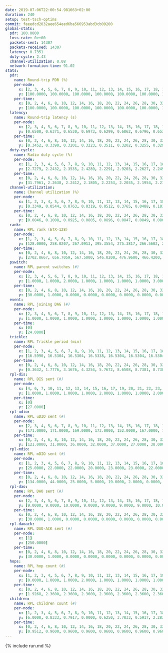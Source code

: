 ```yaml
---
date: 2019-07-06T22:00:54.981663+02:00
duration: 240
setup: test-tsch-optims
commit: feeedcd2032aee654eed6ba566953abd3cb09200
global-stats:
  pdr: 100.0000
  loss-rate: 0e+00
  packets-sent: 14307
  packets-received: 14307
  latency: 0.7351
  duty-cycle: 2.43
  channel-utilization: 0.08
  network-formation-time: 91.02
stats:
  pdr:
    name: Round-trip PDR (%)
    per-node:
      x: [2, 3, 4, 5, 6, 7, 8, 9, 10, 11, 12, 13, 14, 15, 16, 17, 18, 19, 20, 21, 22, 23, 24, 25]
      y: [100.0000, 100.0000, 100.0000, 100.0000, 100.0000, 100.0000, 100.0000, 100.0000, 100.0000, 100.0000, 100.0000, 100.0000, 100.0000, 100.0000, 100.0000, 100.0000, 100.0000, 100.0000, 100.0000, 100.0000, 100.0000, 100.0000, 100.0000, 100.0000]
    per-time:
      x: [0, 2, 4, 6, 8, 10, 12, 14, 16, 18, 20, 22, 24, 26, 28, 30, 32, 34, 36, 38, 40, 42, 44, 46, 48, 50, 52, 54, 56, 58, 60, 62, 64, 66, 68, 70, 72, 74, 76, 78, 80, 82, 84, 86, 88, 90, 92, 94, 96, 98, 100, 102, 104, 106, 108, 110, 112, 114, 116, 118, 120, 122, 124, 126, 128, 130, 132, 134, 136, 138, 140, 142, 144, 146, 148, 150, 152, 154, 156, 158, 160, 162, 164, 166, 168, 170, 172, 174, 176, 178, 180, 182, 184, 186, 188, 190, 192, 194, 196, 198, 200, 202, 204, 206, 208, 210, 212, 214, 216, 218, 220, 222, 224, 226, 228, 230, 232, 234, 236, 238]
      y: [100.0000, 100.0000, 100.0000, 100.0000, 100.0000, 100.0000, 100.0000, 100.0000, 100.0000, 100.0000, 100.0000, 100.0000, 100.0000, 100.0000, 100.0000, 100.0000, 100.0000, 100.0000, 100.0000, 100.0000, 100.0000, 100.0000, 100.0000, 100.0000, 100.0000, 100.0000, 100.0000, 100.0000, 100.0000, 100.0000, 100.0000, 100.0000, 100.0000, 100.0000, 100.0000, 100.0000, 100.0000, 100.0000, 100.0000, 100.0000, 100.0000, 100.0000, 100.0000, 100.0000, 100.0000, 100.0000, 100.0000, 100.0000, 100.0000, 100.0000, 100.0000, 100.0000, 100.0000, 100.0000, 100.0000, 100.0000, 100.0000, 100.0000, 100.0000, 100.0000, 100.0000, 100.0000, 100.0000, 100.0000, 100.0000, 100.0000, 100.0000, 100.0000, 100.0000, 100.0000, 100.0000, 100.0000, 100.0000, 100.0000, 100.0000, 100.0000, 100.0000, 100.0000, 100.0000, 100.0000, 100.0000, 100.0000, 100.0000, 100.0000, 100.0000, 100.0000, 100.0000, 100.0000, 100.0000, 100.0000, 100.0000, 100.0000, 100.0000, 100.0000, 100.0000, 100.0000, 100.0000, 100.0000, 100.0000, 100.0000, 100.0000, 100.0000, 100.0000, 100.0000, 100.0000, 100.0000, 100.0000, 100.0000, 100.0000, 100.0000, 100.0000, 100.0000, 100.0000, 100.0000, 100.0000, 100.0000, 100.0000, 100.0000, 100.0000, 100.0000]
  latency:
    name: Round-trip latency (s)
    per-node:
      x: [2, 3, 4, 5, 6, 7, 8, 9, 10, 11, 12, 13, 14, 15, 16, 17, 18, 19, 20, 21, 22, 23, 24, 25]
      y: [0.6500, 0.6371, 0.6530, 0.6973, 0.6299, 0.6862, 0.6796, 0.6530, 0.6512, 0.7228, 0.7230, 0.6478, 0.7881, 0.7377, 0.6849, 0.7607, 0.7786, 0.7805, 0.8204, 0.7711, 0.8268, 0.8320, 0.9078, 0.9224]
    per-time:
      x: [0, 2, 4, 6, 8, 10, 12, 14, 16, 18, 20, 22, 24, 26, 28, 30, 32, 34, 36, 38, 40, 42, 44, 46, 48, 50, 52, 54, 56, 58, 60, 62, 64, 66, 68, 70, 72, 74, 76, 78, 80, 82, 84, 86, 88, 90, 92, 94, 96, 98, 100, 102, 104, 106, 108, 110, 112, 114, 116, 118, 120, 122, 124, 126, 128, 130, 132, 134, 136, 138, 140, 142, 144, 146, 148, 150, 152, 154, 156, 158, 160, 162, 164, 166, 168, 170, 172, 174, 176, 178, 180, 182, 184, 186, 188, 190, 192, 194, 196, 198, 200, 202, 204, 206, 208, 210, 212, 214, 216, 218, 220, 222, 224, 226, 228, 230, 232, 234, 236, 238]
      y: [0.3452, 0.3390, 0.3201, 0.3223, 0.3511, 0.3202, 0.3255, 0.3299, 0.3231, 0.3271, 0.3101, 0.3289, 0.3250, 0.3247, 0.3264, 0.3350, 0.3188, 0.3330, 0.3252, 0.3143, 0.3187, 0.3124, 0.3396, 0.3044, 0.3106, 0.3138, 0.3103, 0.2953, 0.3142, 0.2848, 0.3034, 0.3051, 0.2981, 0.3128, 0.3181, 0.3244, 0.3241, 0.3168, 0.2960, 0.2933, 0.3125, 0.3206, 0.3177, 0.3002, 0.3329, 0.3050, 0.3240, 0.4418, 0.4502, 0.2807, 0.3361, 0.3244, 0.3451, 0.5482, 0.5955, 0.5110, 0.3788, 0.3193, 0.3539, 0.8000, 1.0044, 0.7155, 0.5541, 0.4504, 0.3158, 0.7704, 1.2774, 1.1745, 0.9306, 0.6533, 0.5724, 0.8426, 1.2611, 1.2631, 1.2760, 1.0649, 0.8162, 0.9160, 1.2589, 1.2398, 1.2490, 1.2572, 1.2584, 1.1271, 1.2740, 1.2353, 1.2439, 1.2676, 1.2418, 1.2370, 1.2423, 1.2569, 1.2656, 1.2434, 1.2533, 1.2397, 1.2397, 1.2423, 1.2278, 1.2086, 1.2492, 1.2230, 1.2345, 1.2444, 1.2464, 1.2391, 1.2230, 1.2472, 1.2344, 1.2485, 1.2412, 1.2486, 1.2583, 1.2378, 1.2125, 1.2471, 1.2396, 1.2438, 1.2587, 1.1883]
  duty-cycle:
    name: Radio duty cycle (%)
    per-node:
      x: [1, 2, 3, 4, 5, 6, 7, 8, 9, 10, 11, 12, 13, 14, 15, 16, 17, 18, 19, 20, 21, 22, 23, 24, 25]
      y: [2.7279, 2.2432, 2.3535, 2.4289, 2.2291, 2.9203, 2.2627, 2.2492, 2.2556, 2.2855, 2.4169, 2.3192, 2.4093, 2.4347, 2.6119, 2.5488, 2.3353, 2.3289, 2.5357, 2.4940, 2.5400, 2.6005, 2.4994, 2.3939, 2.4173]
    per-time:
      x: [0, 2, 4, 6, 8, 10, 12, 14, 16, 18, 20, 22, 24, 26, 28, 30, 32, 34, 36, 38, 40, 42, 44, 46, 48, 50, 52, 54, 56, 58, 60, 62, 64, 66, 68, 70, 72, 74, 76, 78, 80, 82, 84, 86, 88, 90, 92, 94, 96, 98, 100, 102, 104, 106, 108, 110, 112, 114, 116, 118, 120, 122, 124, 126, 128, 130, 132, 134, 136, 138, 140, 142, 144, 146, 148, 150, 152, 154, 156, 158, 160, 162, 164, 166, 168, 170, 172, 174, 176, 178, 180, 182, 184, 186, 188, 190, 192, 194, 196, 198, 200, 202, 204, 206, 208, 210, 212, 214, 216, 218, 220, 222, 224, 226, 228, 230, 232, 234, 236, 238, 240]
      y: [31.7961, 2.2638, 2.2412, 2.1805, 2.2253, 2.2035, 2.1954, 2.2123, 2.2118, 2.2001, 2.1870, 2.1888, 2.1855, 2.2039, 2.2178, 2.2384, 2.2124, 2.1984, 2.1925, 2.2130, 2.1839, 2.1939, 2.2021, 2.2017, 2.1844, 2.1996, 2.1981, 2.1815, 2.1982, 2.1986, 2.1758, 2.1883, 2.1916, 2.1789, 2.1918, 2.1981, 2.1837, 2.1647, 2.1956, 2.1741, 2.1912, 2.1821, 2.2020, 2.1997, 2.1697, 2.1868, 2.1611, 2.1741, 2.1882, 2.1803, 2.1693, 2.1903, 2.1707, 2.1815, 2.1917, 2.1643, 2.1862, 2.2037, 2.1960, 2.1799, 2.1871, 2.1731, 2.1746, 2.1775, 2.1579, 2.1518, 2.1633, 2.2100, 2.1834, 2.1665, 2.1883, 2.1959, 2.1856, 2.1752, 2.1732, 2.2029, 2.1785, 2.1783, 2.1805, 2.1746, 2.1717, 2.1807, 2.1660, 2.1696, 2.1818, 2.2085, 2.2035, 2.1877, 2.1765, 2.1772, 2.1792, 2.1685, 2.1976, 2.1983, 2.1760, 2.1701, 2.1654, 2.1853, 2.1677, 2.1514, 2.1633, 2.1735, 2.1712, 2.1943, 2.1997, 2.1775, 2.1561, 2.1815, 2.1800, 2.2047, 2.1918, 2.1726, 2.2052, 2.1945, 2.1886, 2.1781, 2.1748, 2.1761, 2.1894, 2.1862, null]
  channel-utilization:
    name: Channel utilization (%)
    per-node:
      x: [1, 2, 3, 4, 5, 6, 7, 8, 9, 10, 11, 12, 13, 14, 15, 16, 17, 18, 19, 20, 21, 22, 23, 24, 25]
      y: [0.3349, 0.0544, 0.0763, 0.0319, 0.0512, 0.3765, 0.0488, 0.1012, 0.0322, 0.0308, 0.0316, 0.0328, 0.0407, 0.0333, 0.1812, 0.1470, 0.0381, 0.0447, 0.0537, 0.0460, 0.0891, 0.0392, 0.0368, 0.0318, 0.0379]
    per-time:
      x: [0, 2, 4, 6, 8, 10, 12, 14, 16, 18, 20, 22, 24, 26, 28, 30, 32, 34, 36, 38, 40, 42, 44, 46, 48, 50, 52, 54, 56, 58, 60, 62, 64, 66, 68, 70, 72, 74, 76, 78, 80, 82, 84, 86, 88, 90, 92, 94, 96, 98, 100, 102, 104, 106, 108, 110, 112, 114, 116, 118, 120, 122, 124, 126, 128, 130, 132, 134, 136, 138, 140, 142, 144, 146, 148, 150, 152, 154, 156, 158, 160, 162, 164, 166, 168, 170, 172, 174, 176, 178, 180, 182, 184, 186, 188, 190, 192, 194, 196, 198, 200, 202, 204, 206, 208, 210, 212, 214, 216, 218, 220, 222, 224, 226, 228, 230, 232, 234, 236, 238, 240]
      y: [0.0846, 0.1008, 0.0925, 0.0805, 0.0896, 0.0847, 0.0849, 0.0869, 0.0873, 0.0842, 0.0811, 0.0828, 0.0820, 0.0847, 0.0927, 0.0949, 0.0893, 0.0809, 0.0858, 0.0897, 0.0830, 0.0836, 0.0861, 0.0840, 0.0804, 0.0855, 0.0814, 0.0803, 0.0864, 0.0843, 0.0797, 0.0820, 0.0811, 0.0797, 0.0822, 0.0881, 0.0794, 0.0754, 0.0853, 0.0764, 0.0833, 0.0802, 0.0844, 0.0849, 0.0786, 0.0811, 0.0747, 0.0762, 0.0815, 0.0789, 0.0776, 0.0815, 0.0773, 0.0790, 0.0856, 0.0747, 0.0824, 0.0853, 0.0832, 0.0786, 0.0816, 0.0772, 0.0778, 0.0792, 0.0716, 0.0716, 0.0752, 0.0875, 0.0799, 0.0746, 0.0818, 0.0831, 0.0806, 0.0777, 0.0767, 0.0857, 0.0773, 0.0767, 0.0772, 0.0771, 0.0760, 0.0799, 0.0751, 0.0756, 0.0779, 0.0867, 0.0841, 0.0810, 0.0783, 0.0794, 0.0791, 0.0746, 0.0826, 0.0830, 0.0775, 0.0751, 0.0747, 0.0814, 0.0752, 0.0695, 0.0736, 0.0770, 0.0745, 0.0815, 0.0817, 0.0778, 0.0714, 0.0805, 0.0779, 0.0856, 0.0799, 0.0754, 0.0839, 0.0810, 0.0810, 0.0784, 0.0770, 0.0766, 0.0807, 0.0810, null]
  rank:
    name: RPL rank (ETX-128)
    per-node:
      x: [1, 2, 3, 4, 5, 6, 7, 8, 9, 10, 11, 12, 13, 14, 15, 16, 17, 18, 19, 20, 21, 22, 23, 24, 25]
      y: [128.0000, 258.0207, 267.0913, 395.3554, 275.3817, 266.5602, 296.2199, 277.4523, 447.1358, 415.3004, 461.6529, 420.5473, 408.5477, 456.3539, 416.9793, 412.4108, 540.3387, 589.7590, 582.4444, 877.1296, 537.7303, 611.3959, 682.7439, 1016.2205, 708.0574]
    per-time:
      x: [0, 2, 4, 6, 8, 10, 12, 14, 16, 18, 20, 22, 24, 26, 28, 30, 32, 34, 36, 38, 40, 42, 44, 46, 48, 50, 52, 54, 56, 58, 60, 62, 64, 66, 68, 70, 72, 74, 76, 78, 80, 82, 84, 86, 88, 90, 92, 94, 96, 98, 100, 102, 104, 106, 108, 110, 112, 114, 116, 118, 120, 122, 124, 126, 128, 130, 132, 134, 136, 138, 140, 142, 144, 146, 148, 150, 152, 154, 156, 158, 160, 162, 164, 166, 168, 170, 172, 174, 176, 178, 180, 182, 184, 186, 188, 190, 192, 194, 196, 198, 200, 202, 204, 206, 208, 210, 212, 214, 216, 218, 220, 222, 224, 226, 228, 230, 232, 234, 236, 238, 240]
      y: [2702.8667, 656.7059, 567.5000, 546.0200, 476.9600, 466.4200, 466.5400, 462.5800, 458.9800, 457.1400, 451.5600, 446.6000, 449.4800, 450.4200, 456.0400, 471.5800, 469.5600, 464.6000, 466.2200, 470.9804, 458.9608, 460.7255, 453.0800, 454.1000, 453.4600, 450.5882, 455.6600, 448.2800, 452.5577, 458.2000, 465.8077, 440.9200, 441.3000, 439.8400, 438.8400, 452.7400, 453.0000, 450.7925, 438.6200, 435.2400, 442.3137, 438.2200, 445.7843, 448.0800, 445.6600, 444.3333, 440.2200, 432.0000, 426.0000, 429.9200, 429.5400, 429.1200, 423.1176, 424.2200, 429.4706, 422.6000, 425.1200, 438.5600, 432.0200, 427.5600, 430.7647, 427.9400, 426.6000, 426.7400, 427.6600, 432.4902, 429.4600, 430.2200, 434.3400, 428.6400, 441.8039, 452.3800, 445.1400, 437.8800, 440.8679, 434.1961, 427.7000, 422.6400, 421.4200, 423.7843, 424.9800, 452.4231, 447.3400, 441.8200, 448.2800, 464.7400, 471.0189, 468.1923, 460.6200, 464.1346, 447.3654, 441.5600, 449.5769, 429.6600, 430.0600, 435.2200, 433.7647, 435.0185, 432.5098, 423.1000, 428.2600, 434.5490, 429.6078, 423.6863, 427.9600, 427.6000, 431.8800, 431.1961, 427.5600, 427.0943, 418.1000, 419.1800, 414.8000, 417.4600, 423.3137, 423.7059, 418.9000, 418.4400, 429.1321, 422.4000, null]
  pswitch:
    name: RPL parent switches (#)
    per-node:
      x: [2, 3, 4, 5, 6, 7, 8, 9, 10, 11, 12, 13, 14, 15, 16, 17, 18, 19, 20, 21, 22, 23, 24, 25]
      y: [1.0000, 1.0000, 2.0000, 1.0000, 1.0000, 1.0000, 1.0000, 3.0000, 3.0000, 2.0000, 3.0000, 1.0000, 3.0000, 2.0000, 1.0000, 8.0000, 9.0000, 4.0000, 7.0000, 2.0000, 6.0000, 7.0000, 14.0000, 5.0000]
    per-time:
      x: [0, 2, 4, 6, 8, 10, 12, 14, 16, 18, 20, 22, 24, 26, 28, 30, 32, 34, 36, 38, 40, 42, 44, 46, 48, 50, 52, 54, 56, 58, 60, 62, 64, 66, 68, 70, 72, 74, 76, 78, 80, 82, 84, 86, 88, 90, 92, 94, 96, 98, 100, 102, 104, 106, 108, 110, 112, 114, 116, 118, 120, 122, 124, 126, 128, 130, 132, 134, 136, 138, 140, 142, 144, 146, 148, 150, 152, 154, 156, 158, 160, 162, 164, 166, 168, 170, 172, 174, 176, 178, 180, 182, 184, 186, 188, 190, 192, 194, 196, 198, 200, 202, 204, 206, 208, 210, 212, 214, 216, 218, 220, 222, 224, 226, 228, 230, 232, 234, 236]
      y: [30.0000, 1.0000, 0.0000, 0.0000, 0.0000, 0.0000, 0.0000, 0.0000, 0.0000, 0.0000, 0.0000, 0.0000, 0.0000, 0.0000, 0.0000, 0.0000, 0.0000, 0.0000, 0.0000, 1.0000, 1.0000, 1.0000, 0.0000, 0.0000, 0.0000, 1.0000, 0.0000, 0.0000, 2.0000, 0.0000, 2.0000, 0.0000, 0.0000, 0.0000, 0.0000, 0.0000, 0.0000, 3.0000, 0.0000, 0.0000, 1.0000, 0.0000, 1.0000, 0.0000, 0.0000, 1.0000, 0.0000, 1.0000, 1.0000, 0.0000, 0.0000, 0.0000, 1.0000, 0.0000, 1.0000, 0.0000, 0.0000, 0.0000, 0.0000, 0.0000, 1.0000, 0.0000, 0.0000, 0.0000, 0.0000, 1.0000, 0.0000, 0.0000, 0.0000, 0.0000, 1.0000, 0.0000, 0.0000, 0.0000, 3.0000, 1.0000, 0.0000, 0.0000, 0.0000, 1.0000, 0.0000, 2.0000, 0.0000, 0.0000, 0.0000, 0.0000, 3.0000, 2.0000, 0.0000, 2.0000, 2.0000, 0.0000, 2.0000, 0.0000, 0.0000, 0.0000, 1.0000, 4.0000, 1.0000, 0.0000, 0.0000, 1.0000, 1.0000, 1.0000, 0.0000, 0.0000, 0.0000, 1.0000, 0.0000, 3.0000, 0.0000, 0.0000, 0.0000, 0.0000, 1.0000, 1.0000, 0.0000, 0.0000, 3.0000]
  event:
    name: RPL joining DAG (#)
    per-node:
      x: [2, 3, 4, 5, 6, 7, 8, 9, 10, 11, 12, 13, 14, 15, 16, 17, 18, 19, 20, 21, 22, 23, 24, 25]
      y: [1.0000, 1.0000, 1.0000, 1.0000, 1.0000, 1.0000, 1.0000, 1.0000, 1.0000, 1.0000, 1.0000, 1.0000, 1.0000, 1.0000, 1.0000, 1.0000, 1.0000, 1.0000, 1.0000, 1.0000, 1.0000, 1.0000, 1.0000, 1.0000]
    per-time:
      x: [0]
      y: [24.0000]
  trickle:
    name: RPL Trickle period (min)
    per-node:
      x: [1, 2, 3, 4, 5, 6, 7, 8, 9, 10, 11, 12, 13, 14, 15, 16, 17, 18, 19, 20, 21, 22, 23, 24, 25]
      y: [16.5990, 16.5304, 16.5304, 16.5338, 16.5304, 16.5304, 16.5304, 16.5304, 16.5382, 16.5377, 16.5267, 16.5329, 16.5236, 16.3261, 16.5270, 16.5231, 16.4823, 16.4172, 16.5127, 16.4597, 16.5769, 16.5916, 16.5952, 16.4877, 16.5166]
    per-time:
      x: [0, 2, 4, 6, 8, 10, 12, 14, 16, 18, 20, 22, 24, 26, 28, 30, 32, 34, 36, 38, 40, 42, 44, 46, 48, 50, 52, 54, 56, 58, 60, 62, 64, 66, 68, 70, 72, 74, 76, 78, 80, 82, 84, 86, 88, 90, 92, 94, 96, 98, 100, 102, 104, 106, 108, 110, 112, 114, 116, 118, 120, 122, 124, 126, 128, 130, 132, 134, 136, 138, 140, 142, 144, 146, 148, 150, 152, 154, 156, 158, 160, 162, 164, 166, 168, 170, 172, 174, 176, 178, 180, 182, 184, 186, 188, 190, 192, 194, 196, 198, 200, 202, 204, 206, 208, 210, 212, 214, 216, 218, 220, 222, 224, 226, 228, 230, 232, 234, 236, 238, 240]
      y: [0.3632, 1.7776, 3.1676, 4.3254, 5.7672, 8.6508, 8.7381, 8.7381, 8.7381, 16.9520, 17.4763, 17.4763, 17.4763, 17.4763, 17.4763, 17.4763, 17.4763, 17.4763, 17.4763, 17.4763, 17.4763, 17.4763, 17.4763, 17.4763, 17.4763, 17.4763, 17.4763, 17.4763, 17.4763, 17.4763, 17.4763, 17.4763, 17.4763, 17.4763, 17.4763, 17.4763, 17.4763, 17.4763, 17.4763, 17.4763, 17.4763, 17.4763, 17.4763, 17.4763, 17.4763, 17.4763, 17.4763, 17.4763, 17.4763, 17.4763, 17.4763, 17.4763, 17.4763, 17.4763, 17.4763, 17.4763, 17.4763, 17.4763, 17.4763, 17.4763, 17.4763, 17.4763, 17.4763, 17.4763, 17.4763, 17.4763, 17.4763, 17.4763, 17.4763, 17.4763, 17.4763, 17.4763, 17.4763, 17.4763, 17.4763, 17.4763, 17.4763, 17.4763, 17.4763, 17.4763, 17.4763, 17.4763, 17.4763, 17.4763, 17.4763, 17.4763, 17.4763, 17.4763, 17.4763, 17.4763, 17.4763, 17.4763, 17.4763, 17.4763, 17.4763, 17.4763, 17.4763, 17.4763, 17.4763, 17.4763, 17.4763, 17.4763, 17.4763, 17.4763, 17.4763, 17.4763, 17.4763, 17.4763, 17.4763, 17.4763, 17.4763, 17.4763, 17.4763, 17.4763, 17.4763, 17.4763, 17.4763, 17.4763, 17.4763, 17.4763, null]
  rpl-dis:
    name: RPL DIS sent (#)
    per-node:
      x: [4, 6, 7, 10, 11, 12, 13, 14, 15, 16, 17, 19, 20, 21, 22, 23, 24, 25]
      y: [1.0000, 1.0000, 1.0000, 1.0000, 2.0000, 1.0000, 1.0000, 2.0000, 2.0000, 1.0000, 1.0000, 1.0000, 2.0000, 2.0000, 2.0000, 3.0000, 1.0000, 2.0000]
    per-time:
      x: [0]
      y: [27.0000]
  rpl-udio:
    name: RPL uDIO sent (#)
    per-node:
      x: [2, 3, 4, 5, 6, 7, 8, 9, 10, 11, 12, 13, 14, 15, 16, 17, 18, 19, 20, 21, 22, 23, 24, 25]
      y: [171.0000, 171.0000, 169.0000, 173.0000, 152.0000, 167.0000, 143.0000, 161.0000, 168.0000, 165.0000, 173.0000, 164.0000, 165.0000, 153.0000, 166.0000, 161.0000, 170.0000, 168.0000, 170.0000, 162.0000, 164.0000, 173.0000, 160.0000, 182.0000]
    per-time:
      x: [0, 2, 4, 6, 8, 10, 12, 14, 16, 18, 20, 22, 24, 26, 28, 30, 32, 34, 36, 38, 40, 42, 44, 46, 48, 50, 52, 54, 56, 58, 60, 62, 64, 66, 68, 70, 72, 74, 76, 78, 80, 82, 84, 86, 88, 90, 92, 94, 96, 98, 100, 102, 104, 106, 108, 110, 112, 114, 116, 118, 120, 122, 124, 126, 128, 130, 132, 134, 136, 138, 140, 142, 144, 146, 148, 150, 152, 154, 156, 158, 160, 162, 164, 166, 168, 170, 172, 174, 176, 178, 180, 182, 184, 186, 188, 190, 192, 194, 196, 198, 200, 202, 204, 206, 208, 210, 212, 214, 216, 218, 220, 222, 224, 226, 228, 230, 232, 234, 236, 238, 240]
      y: [121.0000, 31.0000, 36.0000, 32.0000, 37.0000, 27.0000, 38.0000, 33.0000, 30.0000, 35.0000, 35.0000, 27.0000, 31.0000, 33.0000, 30.0000, 31.0000, 32.0000, 31.0000, 33.0000, 31.0000, 39.0000, 32.0000, 30.0000, 33.0000, 34.0000, 31.0000, 31.0000, 37.0000, 27.0000, 33.0000, 35.0000, 33.0000, 30.0000, 33.0000, 33.0000, 33.0000, 32.0000, 31.0000, 36.0000, 30.0000, 36.0000, 30.0000, 33.0000, 29.0000, 27.0000, 37.0000, 30.0000, 34.0000, 31.0000, 29.0000, 30.0000, 38.0000, 31.0000, 33.0000, 31.0000, 34.0000, 36.0000, 30.0000, 30.0000, 28.0000, 39.0000, 33.0000, 35.0000, 30.0000, 28.0000, 35.0000, 32.0000, 29.0000, 36.0000, 31.0000, 31.0000, 30.0000, 36.0000, 31.0000, 33.0000, 36.0000, 31.0000, 32.0000, 32.0000, 33.0000, 29.0000, 32.0000, 34.0000, 31.0000, 39.0000, 33.0000, 36.0000, 32.0000, 29.0000, 29.0000, 38.0000, 39.0000, 34.0000, 27.0000, 33.0000, 28.0000, 33.0000, 30.0000, 33.0000, 31.0000, 33.0000, 32.0000, 37.0000, 32.0000, 33.0000, 31.0000, 31.0000, 31.0000, 31.0000, 37.0000, 33.0000, 30.0000, 30.0000, 37.0000, 32.0000, 31.0000, 31.0000, 28.0000, 35.0000, 29.0000, 0.0000]
  rpl-mdio:
    name: RPL mDIO sent (#)
    per-node:
      x: [1, 2, 3, 4, 5, 6, 7, 8, 9, 10, 11, 12, 13, 14, 15, 16, 17, 18, 19, 20, 21, 22, 23, 24, 25]
      y: [25.0000, 22.0000, 22.0000, 20.0000, 23.0000, 23.0000, 22.0000, 22.0000, 20.0000, 20.0000, 20.0000, 20.0000, 25.0000, 27.0000, 24.0000, 22.0000, 25.0000, 27.0000, 23.0000, 22.0000, 23.0000, 21.0000, 21.0000, 24.0000, 21.0000]
    per-time:
      x: [0, 2, 4, 6, 8, 10, 12, 14, 16, 18, 20, 22, 24, 26, 28, 30, 32, 34, 36, 38, 40, 42, 44, 46, 48, 50, 52, 54, 56, 58, 60, 62, 64, 66, 68, 70, 72, 74, 76, 78, 80, 82, 84, 86, 88, 90, 92, 94, 96, 98, 100, 102, 104, 106, 108, 110, 112, 114, 116, 118, 120, 122, 124, 126, 128, 130, 132, 134, 136, 138, 140, 142, 144, 146, 148, 150, 152, 154, 156, 158, 160, 162, 164, 166, 168, 170, 172, 174, 176, 178, 180, 182, 184, 186, 188, 190, 192, 194, 196, 198, 200, 202, 204, 206, 208, 210, 212, 214, 216, 218, 220, 222, 224, 226, 228, 230, 232, 234, 236, 238]
      y: [134.0000, 44.0000, 25.0000, 5.0000, 19.0000, 2.0000, 0.0000, 12.0000, 11.0000, 2.0000, 0.0000, 0.0000, 0.0000, 3.0000, 6.0000, 4.0000, 6.0000, 5.0000, 1.0000, 0.0000, 0.0000, 0.0000, 3.0000, 7.0000, 5.0000, 2.0000, 8.0000, 0.0000, 0.0000, 0.0000, 0.0000, 3.0000, 10.0000, 4.0000, 4.0000, 3.0000, 1.0000, 0.0000, 0.0000, 0.0000, 9.0000, 2.0000, 7.0000, 4.0000, 3.0000, 0.0000, 0.0000, 0.0000, 4.0000, 4.0000, 8.0000, 4.0000, 5.0000, 0.0000, 0.0000, 0.0000, 0.0000, 8.0000, 3.0000, 5.0000, 6.0000, 3.0000, 0.0000, 0.0000, 0.0000, 0.0000, 3.0000, 7.0000, 7.0000, 8.0000, 0.0000, 0.0000, 0.0000, 0.0000, 1.0000, 7.0000, 4.0000, 8.0000, 5.0000, 0.0000, 0.0000, 0.0000, 0.0000, 2.0000, 5.0000, 9.0000, 7.0000, 2.0000, 0.0000, 0.0000, 0.0000, 0.0000, 5.0000, 10.0000, 3.0000, 5.0000, 2.0000, 0.0000, 0.0000, 0.0000, 1.0000, 3.0000, 3.0000, 7.0000, 9.0000, 2.0000, 0.0000, 0.0000, 0.0000, 1.0000, 5.0000, 1.0000, 11.0000, 7.0000, 0.0000, 0.0000, 0.0000, 0.0000, 3.0000, 7.0000]
  rpl-dao:
    name: RPL DAO sent (#)
    per-node:
      x: [2, 3, 4, 5, 6, 7, 8, 9, 10, 11, 12, 13, 14, 15, 16, 17, 18, 19, 20, 21, 22, 23, 24, 25]
      y: [9.0000, 9.0000, 10.0000, 9.0000, 9.0000, 9.0000, 9.0000, 10.0000, 10.0000, 9.0000, 10.0000, 9.0000, 10.0000, 10.0000, 9.0000, 11.0000, 12.0000, 11.0000, 12.0000, 10.0000, 11.0000, 12.0000, 18.0000, 12.0000]
    per-time:
      x: [0, 2, 4, 6, 8, 10, 12, 14, 16, 18, 20, 22, 24, 26, 28, 30, 32, 34, 36, 38, 40, 42, 44, 46, 48, 50, 52, 54, 56, 58, 60, 62, 64, 66, 68, 70, 72, 74, 76, 78, 80, 82, 84, 86, 88, 90, 92, 94, 96, 98, 100, 102, 104, 106, 108, 110, 112, 114, 116, 118, 120, 122, 124, 126, 128, 130, 132, 134, 136, 138, 140, 142, 144, 146, 148, 150, 152, 154, 156, 158, 160, 162, 164, 166, 168, 170, 172, 174, 176, 178, 180, 182, 184, 186, 188, 190, 192, 194, 196, 198, 200, 202, 204, 206, 208, 210, 212, 214, 216, 218, 220, 222, 224, 226, 228, 230, 232, 234, 236, 238]
      y: [30.0000, 1.0000, 0.0000, 0.0000, 0.0000, 0.0000, 0.0000, 0.0000, 0.0000, 0.0000, 0.0000, 0.0000, 0.0000, 0.0000, 19.0000, 5.0000, 0.0000, 0.0000, 0.0000, 1.0000, 1.0000, 1.0000, 0.0000, 0.0000, 0.0000, 1.0000, 0.0000, 0.0000, 14.0000, 6.0000, 2.0000, 0.0000, 0.0000, 0.0000, 2.0000, 1.0000, 0.0000, 3.0000, 0.0000, 1.0000, 1.0000, 0.0000, 8.0000, 9.0000, 1.0000, 1.0000, 0.0000, 1.0000, 2.0000, 1.0000, 0.0000, 1.0000, 2.0000, 1.0000, 1.0000, 0.0000, 1.0000, 12.0000, 0.0000, 1.0000, 2.0000, 1.0000, 2.0000, 1.0000, 0.0000, 2.0000, 1.0000, 0.0000, 2.0000, 0.0000, 1.0000, 12.0000, 1.0000, 1.0000, 3.0000, 1.0000, 2.0000, 0.0000, 1.0000, 1.0000, 2.0000, 2.0000, 2.0000, 0.0000, 1.0000, 5.0000, 10.0000, 2.0000, 0.0000, 3.0000, 2.0000, 1.0000, 2.0000, 1.0000, 1.0000, 0.0000, 2.0000, 2.0000, 2.0000, 1.0000, 9.0000, 1.0000, 1.0000, 3.0000, 0.0000, 1.0000, 1.0000, 1.0000, 1.0000, 3.0000, 1.0000, 2.0000, 0.0000, 2.0000, 8.0000, 3.0000, 0.0000, 2.0000, 4.0000, 1.0000]
  rpl-daoack:
    name: RPL DAO-ACK sent (#)
    per-node:
      x: [1]
      y: [250.0000]
    per-time:
      x: [0, 2, 4, 6, 8, 10, 12, 14, 16, 18, 20, 22, 24, 26, 28, 30, 32, 34, 36, 38, 40, 42, 44, 46, 48, 50, 52, 54, 56, 58, 60, 62, 64, 66, 68, 70, 72, 74, 76, 78, 80, 82, 84, 86, 88, 90, 92, 94, 96, 98, 100, 102, 104, 106, 108, 110, 112, 114, 116, 118, 120, 122, 124, 126, 128, 130, 132, 134, 136, 138, 140, 142, 144, 146, 148, 150, 152, 154, 156, 158, 160, 162, 164, 166, 168, 170, 172, 174, 176, 178, 180, 182, 184, 186, 188, 190, 192, 194, 196, 198, 200, 202, 204, 206, 208, 210, 212, 214, 216, 218, 220, 222, 224, 226, 228, 230, 232, 234, 236, 238]
      y: [30.0000, 1.0000, 0.0000, 0.0000, 0.0000, 0.0000, 0.0000, 0.0000, 0.0000, 0.0000, 0.0000, 0.0000, 0.0000, 0.0000, 19.0000, 5.0000, 0.0000, 0.0000, 0.0000, 1.0000, 1.0000, 1.0000, 0.0000, 0.0000, 0.0000, 1.0000, 0.0000, 0.0000, 14.0000, 6.0000, 2.0000, 0.0000, 0.0000, 0.0000, 2.0000, 1.0000, 0.0000, 3.0000, 0.0000, 1.0000, 1.0000, 0.0000, 8.0000, 9.0000, 1.0000, 1.0000, 0.0000, 1.0000, 2.0000, 1.0000, 0.0000, 1.0000, 2.0000, 1.0000, 1.0000, 0.0000, 1.0000, 12.0000, 0.0000, 1.0000, 2.0000, 1.0000, 2.0000, 1.0000, 0.0000, 2.0000, 1.0000, 0.0000, 2.0000, 0.0000, 1.0000, 11.0000, 2.0000, 1.0000, 3.0000, 1.0000, 2.0000, 0.0000, 1.0000, 1.0000, 2.0000, 2.0000, 2.0000, 0.0000, 1.0000, 5.0000, 10.0000, 2.0000, 0.0000, 3.0000, 2.0000, 1.0000, 2.0000, 1.0000, 1.0000, 0.0000, 2.0000, 2.0000, 2.0000, 1.0000, 9.0000, 1.0000, 1.0000, 3.0000, 0.0000, 1.0000, 1.0000, 1.0000, 1.0000, 3.0000, 1.0000, 2.0000, 0.0000, 2.0000, 8.0000, 3.0000, 0.0000, 2.0000, 4.0000, 1.0000]
  hops:
    name: RPL hop count (#)
    per-node:
      x: [1, 2, 3, 4, 5, 6, 7, 8, 9, 10, 11, 12, 13, 14, 15, 16, 17, 18, 19, 20, 21, 22, 23, 24, 25]
      y: [0.0000, 1.0000, 1.0000, 2.0000, 1.0000, 1.0000, 1.0000, 1.0000, 2.0000, 2.0000, 2.0000, 2.0000, 2.0000, 2.2050, 2.0000, 2.0000, 2.8833, 3.1625, 3.0000, 3.3431, 3.0000, 3.3096, 4.0000, 4.3222, 4.0000]
    per-time:
      x: [0, 2, 4, 6, 8, 10, 12, 14, 16, 18, 20, 22, 24, 26, 28, 30, 32, 34, 36, 38, 40, 42, 44, 46, 48, 50, 52, 54, 56, 58, 60, 62, 64, 66, 68, 70, 72, 74, 76, 78, 80, 82, 84, 86, 88, 90, 92, 94, 96, 98, 100, 102, 104, 106, 108, 110, 112, 114, 116, 118, 120, 122, 124, 126, 128, 130, 132, 134, 136, 138, 140, 142, 144, 146, 148, 150, 152, 154, 156, 158, 160, 162, 164, 166, 168, 170, 172, 174, 176, 178, 180, 182, 184, 186, 188, 190, 192, 194, 196, 198, 200, 202, 204, 206, 208, 210, 212, 214, 216, 218, 220, 222, 224, 226, 228, 230, 232, 234, 236, 238]
      y: [1.9268, 2.3600, 2.3600, 2.3600, 2.3600, 2.3600, 2.3600, 2.3600, 2.3600, 2.3600, 2.3600, 2.3600, 2.3600, 2.3600, 2.3600, 2.3600, 2.3600, 2.3600, 2.3600, 2.3600, 2.3600, 2.3200, 2.3200, 2.3200, 2.3200, 2.2800, 2.2800, 2.2800, 2.2600, 2.2400, 2.2400, 2.2400, 2.2400, 2.2400, 2.2400, 2.2400, 2.2400, 2.2000, 2.1600, 2.1600, 2.2000, 2.2400, 2.2200, 2.2000, 2.2000, 2.2000, 2.2000, 2.2000, 2.2000, 2.2000, 2.2000, 2.2000, 2.2000, 2.2000, 2.1600, 2.1600, 2.1600, 2.1600, 2.1600, 2.1600, 2.1600, 2.1600, 2.1600, 2.1600, 2.1600, 2.1600, 2.1600, 2.1600, 2.1600, 2.1600, 2.1600, 2.1600, 2.1600, 2.1600, 2.1600, 2.1600, 2.1600, 2.1600, 2.1600, 2.1600, 2.1600, 2.1600, 2.1600, 2.1600, 2.1600, 2.1600, 2.1600, 2.1600, 2.1600, 2.1200, 2.1200, 2.1200, 2.1200, 2.1200, 2.1200, 2.1200, 2.1200, 2.1200, 2.1200, 2.1200, 2.1200, 2.1200, 2.1600, 2.1600, 2.1600, 2.1600, 2.1600, 2.1600, 2.1600, 2.1600, 2.1600, 2.1600, 2.1600, 2.1600, 2.1600, 2.1600, 2.1600, 2.1600, 2.1600, 2.1600]
  children:
    name: RPL children count (#)
    per-node:
      x: [1, 2, 3, 4, 5, 6, 7, 8, 9, 10, 11, 12, 13, 14, 15, 16, 17, 18, 19, 20, 21, 22, 23, 24, 25]
      y: [6.0000, 0.8333, 0.7917, 0.0000, 0.6250, 3.7833, 0.5917, 2.2833, 0.0000, 0.0000, 0.0000, 0.0000, 0.2083, 0.0921, 3.1583, 1.7833, 0.1750, 0.3833, 0.5105, 0.5314, 1.7029, 0.2176, 0.1464, 0.0000, 0.1590]
    per-time:
      x: [0, 2, 4, 6, 8, 10, 12, 14, 16, 18, 20, 22, 24, 26, 28, 30, 32, 34, 36, 38, 40, 42, 44, 46, 48, 50, 52, 54, 56, 58, 60, 62, 64, 66, 68, 70, 72, 74, 76, 78, 80, 82, 84, 86, 88, 90, 92, 94, 96, 98, 100, 102, 104, 106, 108, 110, 112, 114, 116, 118, 120, 122, 124, 126, 128, 130, 132, 134, 136, 138, 140, 142, 144, 146, 148, 150, 152, 154, 156, 158, 160, 162, 164, 166, 168, 170, 172, 174, 176, 178, 180, 182, 184, 186, 188, 190, 192, 194, 196, 198, 200, 202, 204, 206, 208, 210, 212, 214, 216, 218, 220, 222, 224, 226, 228, 230, 232, 234, 236, 238]
      y: [0.9512, 0.9600, 0.9600, 0.9600, 0.9600, 0.9600, 0.9600, 0.9600, 0.9600, 0.9600, 0.9600, 0.9600, 0.9600, 0.9600, 0.9600, 0.9600, 0.9600, 0.9600, 0.9600, 0.9600, 0.9600, 0.9600, 0.9600, 0.9600, 0.9600, 0.9600, 0.9600, 0.9600, 0.9600, 0.9600, 0.9600, 0.9600, 0.9600, 0.9600, 0.9600, 0.9600, 0.9600, 0.9600, 0.9600, 0.9600, 0.9600, 0.9600, 0.9600, 0.9600, 0.9600, 0.9600, 0.9600, 0.9600, 0.9600, 0.9600, 0.9600, 0.9600, 0.9600, 0.9600, 0.9600, 0.9600, 0.9600, 0.9600, 0.9600, 0.9600, 0.9600, 0.9600, 0.9600, 0.9600, 0.9600, 0.9600, 0.9600, 0.9600, 0.9600, 0.9600, 0.9600, 0.9600, 0.9600, 0.9600, 0.9600, 0.9600, 0.9600, 0.9600, 0.9600, 0.9600, 0.9600, 0.9600, 0.9600, 0.9600, 0.9600, 0.9600, 0.9600, 0.9600, 0.9600, 0.9600, 0.9600, 0.9600, 0.9600, 0.9600, 0.9600, 0.9600, 0.9600, 0.9600, 0.9600, 0.9600, 0.9600, 0.9600, 0.9600, 0.9600, 0.9600, 0.9600, 0.9600, 0.9600, 0.9600, 0.9600, 0.9600, 0.9600, 0.9600, 0.9600, 0.9600, 0.9600, 0.9600, 0.9600, 0.9600, 0.9600]
---
```


{% include run.md %}
